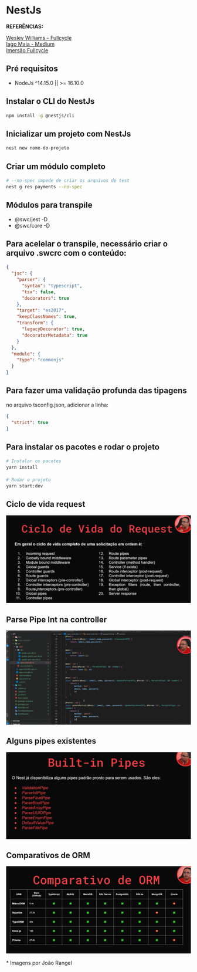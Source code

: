 # NestJs

**REFERÊNCIAS:**

[Wesley Williams - Fullcycle](https://github.com/codeedu/nest-kafka/tree/master/apache-kafka)<br />
[Iago Maia - Medium](https://medium.com/@iago.maiasilva/construindo-uma-api-com-nestjs-postgresql-e-docker-parte-1-criando-nosso-primeiro-endpoint-248d4b8ecc9c)<br />
[Imersão Fullcycle](https://github.com/codeedu/live-imersao-fullcycle8-nestjs-clean-architecture)

## Pré requisitos

- NodeJs ^14.15.0 || >= 16.10.0

## Instalar o CLI do NestJs

```bash
npm install -g @nestjs/cli
```

## Inicializar um projeto com NestJs

```bash
nest new nome-do-projeto
```

## Criar um módulo completo

```bash
# --no-spec impede de criar os arquivos de test
nest g res payments --no-spec
```

## Módulos para transpile

- @swc/jest -D
- @swc/core -D

## Para acelelar o transpile, necessário criar o arquivo .swcrc com o conteúdo:

```json
{
  "jsc": {
    "parser": {
      "syntax": "typescript",
      "tsx": false,
      "decorators": true
    },
    "target": "es2017",
    "keepClassNames": true,
    "transform": {
      "legacyDecorator": true,
      "decoratorMetadata": true
    }
  },
  "module": {
    "type": "commonjs"
  }
}
```

## Para fazer uma validação profunda das tipagens

no arquivo tsconfig.json, adicionar a linha:

```json
{
  "strict": true
}
```

## Para instalar os pacotes e rodar o projeto

```bash
# Instalar os pacotes
yarn install

# Rodar o projeto
yarn start:dev
```

## Ciclo de vida request

![Ciclo de vida request](./images/ciclo-vida-request.png)

## Parse Pipe Int na controller

![Parse Pipe Int na controller](./images/pipe-int.png)

## Alguns pipes existentes

![Parse Pipe Int na controller](./images/pipes.png)

## Comparativos de ORM

![Parse Pipe Int na controller](./images/comparativo-orm.png)

\* Imagens por João Rangel

